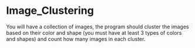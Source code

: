 # Image_Clustering
You will have a collection of images, the program should cluster the 
images based on their color and shape (you must have at least 3 types of 
colors and shapes) and count how many images in each cluster.
